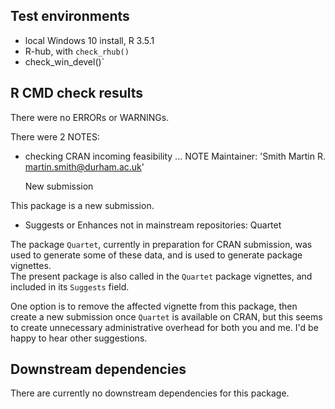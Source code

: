 ## Test environments
* local Windows 10 install, R 3.5.1
* R-hub, with `check_rhub()`
* check_win_devel()`

## R CMD check results
There were no ERRORs or WARNINGs.

There were 2 NOTES:


* checking CRAN incoming feasibility ... NOTE
  Maintainer: 'Smith Martin R. <martin.smith@durham.ac.uk>'
  
  New submission
  
This package is a new submission.



* Suggests or Enhances not in mainstream repositories:
  Quartet

The package `Quartet`, currently in preparation for CRAN submission, was used to 
generate some of these data, and is used to generate package vignettes.  
The present package is also called in the `Quartet` package vignettes, and included
in its `Suggests` field.  

One option is to remove the affected vignette from this package, then create a
new submission once `Quartet` is available on CRAN, but this seems to create 
unnecessary administrative overhead for both you and me.  I'd be happy to hear
other suggestions.

## Downstream dependencies
There are currently no downstream dependencies for this package.
